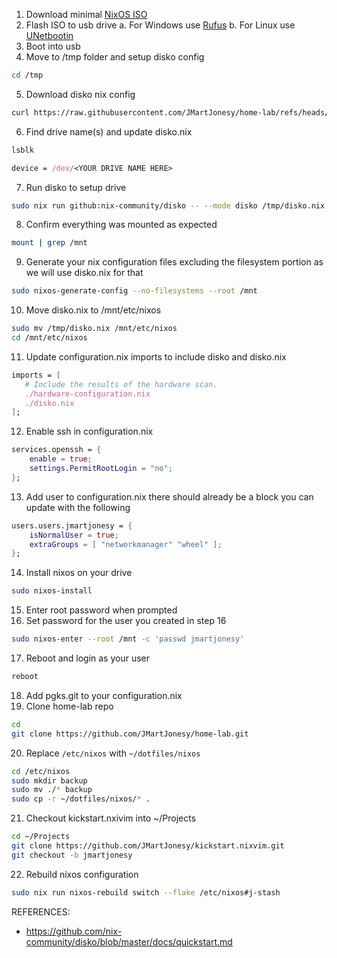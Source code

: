 1. Download minimal [NixOS ISO](https://nixos.org/download/)
2. Flash ISO to usb drive
    a. For Windows use [Rufus](https://rufus.ie/)
    b. For Linux use [UNetbootin](https://unetbootin.github.io/)
3. Boot into usb
4. Move to /tmp folder and setup disko config
```bash 
cd /tmp
```
5. Download disko nix config 
```bash
curl https://raw.githubusercontent.com/JMartJonesy/home-lab/refs/heads/main/setup-guide/disko.nix -o /tmp/disko.nix
```
6. Find drive name(s) and update disko.nix 
```bash
lsblk
```
```nix
device = /dev/<YOUR DRIVE NAME HERE>
```
7. Run disko to setup drive 
```bash
sudo nix run github:nix-community/disko -- --mode disko /tmp/disko.nix
```
8. Confirm everything was mounted as expected 
```bash
mount | grep /mnt
```
9. Generate your nix configuration files excluding the filesystem portion as we will use disko.nix for that 
```bash
sudo nixos-generate-config --no-filesystems --root /mnt
```
10. Move disko.nix to /mnt/etc/nixos
```bash
sudo mv /tmp/disko.nix /mnt/etc/nixos
cd /mnt/etc/nixos
```
11. Update configuration.nix imports to include disko and disko.nix
```nix
imports = [
   # Include the results of the hardware scan.
   ./hardware-configuration.nix
   ./disko.nix
];
```
12. Enable ssh in configuration.nix
```nix
services.openssh = {
    enable = true;
    settings.PermitRootLogin = "no";
};
```
13. Add user to configuration.nix there should already be a block you can update with the following 
```nix
users.users.jmartjonesy = {
	isNormalUser = true;
	extraGroups = [ "networkmanager" "wheel" ];
};
```
14. Install nixos on your drive 
```bash
sudo nixos-install
```
15. Enter root password when prompted
16. Set password for the user you created in step 16 
```bash
sudo nixos-enter --root /mnt -c 'passwd jmartjonesy'
```
17. Reboot and login as your user
```bash
reboot
```
18. Add pgks.git to your configuration.nix
19. Clone home-lab repo
```bash
cd
git clone https://github.com/JMartJonesy/home-lab.git
```
20. Replace `/etc/nixos` with `~/dotfiles/nixos`
```bash
cd /etc/nixos
sudo mkdir backup
sudo mv ./* backup
sudo cp -r ~/dotfiles/nixos/* .
```
21. Checkout kickstart.nxivim into ~/Projects
```bash
cd ~/Projects
git clone https://github.com/JMartJonesy/kickstart.nixvim.git
git checkout -b jmartjonesy
```
22. Rebuild nixos configuration
```bash
sudo nix run nixos-rebuild switch --flake /etc/nixos#j-stash
```

REFERENCES:
- https://github.com/nix-community/disko/blob/master/docs/quickstart.md
